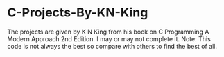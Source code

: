 # C-Projects-By-KN-King
The projects are given by K N King from his book on C Programming A Modern Approach 2nd Edition. 
I may or may not complete it.
Note: This code is not always the best so compare with others to find the best of all. 
